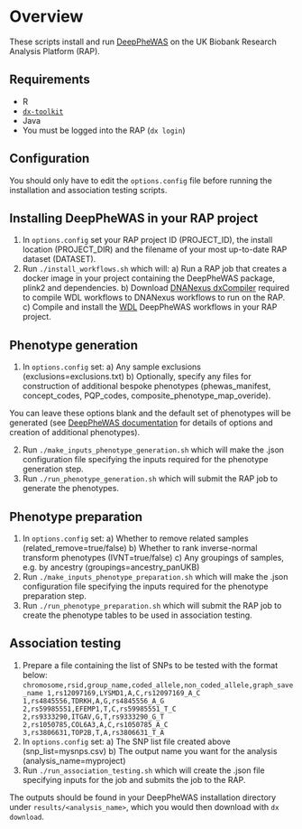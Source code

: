 # Overview
These scripts install and run [DeepPheWAS](https://github.com/Richard-Packer/DeepPheWAS) on the UK Biobank Research Analysis Platform (RAP).

## Requirements

* R
* [`dx-toolkit`](https://github.com/dnanexus/dx-toolkit)
* Java
* You must be logged into the RAP (`dx login`)

## Configuration

You should only have to edit the `options.config` file before running the installation and association testing scripts.

## Installing DeepPheWAS in your RAP project

1. In `options.config` set your RAP project ID (PROJECT_ID), the install location (PROJECT_DIR) and the filename of your most up-to-date RAP dataset (DATASET).
2. Run `./install_workflows.sh` which will:
    a) Run a RAP job that creates a docker image in your project containing the DeepPheWAS package, plink2 and dependencies.
	b) Download [DNANexus dxCompiler](https://documentation.dnanexus.com/developer/building-and-executing-portable-containers-for-bioinformatics-software/dxcompiler) required to compile WDL workflows to DNANexus workflows to run on the RAP.
	c) Compile and install the [WDL](https://github.com/openwdl/wdl) DeepPheWAS workflows in your RAP project.

## Phenotype generation

1. In `options.config` set:
	a) Any sample exclusions (exclusions=exclusions.txt)
	b) Optionally, specify any files for construction of additional bespoke phenotypes (phewas_manifest, concept_codes, PQP_codes, composite_phenotype_map_overide).

You can leave these options blank and the default set of phenotypes will be generated (see [DeepPheWAS documentation](https://richard-packer.github.io/DeepPheWAS_site/) for details of options and creation of additional phenotypes).

2. Run `./make_inputs_phenotype_generation.sh` which will make the .json configuration file specifying the inputs required for the phenotype generation step.
3. Run `./run_phenotype_generation.sh` which will submit the RAP job to generate the phenotypes.

## Phenotype preparation

1. In `options.config` set:
	a) Whether to remove related samples (related_remove=true/false)
	b) Whether to rank inverse-normal transform phenotypes (IVNT=true/false)
	c) Any groupings of samples, e.g. by ancestry (groupings=ancestry_panUKB)
2. Run `./make_inputs_phenotype_preparation.sh` which will make the .json configuration file specifying the inputs required for the phenotype preparation step.
3. Run `./run_phenotype_preparation.sh` which will submit the RAP job to create the phenotype tables to be used in association testing.

## Association testing

1. Prepare a file containing the list of SNPs to be tested with the format below:
`chromosome,rsid,group_name,coded_allele,non_coded_allele,graph_save_name
1,rs12097169,LYSMD1,A,C,rs12097169_A_C
1,rs4845556,TDRKH,A,G,rs4845556_A_G
2,rs59985551,EFEMP1,T,C,rs59985551_T_C
2,rs9333290,ITGAV,G,T,rs9333290_G_T
2,rs1050785,COL6A3,A,C,rs1050785_A_C
3,rs3806631,TOP2B,T,A,rs3806631_T_A
`
2. In `options.config` set:
    a) The SNP list file created above (snp_list=mysnps.csv)
	b) The output name you want for the analysis (analysis_name=myproject)
3. Run `./run_association_testing.sh` which will create the .json file specifying inputs for the job and submits the job to the RAP.

The outputs should be found in your DeepPheWAS installation directory under `results/<analysis_name>`, which you would then download with `dx download`.
